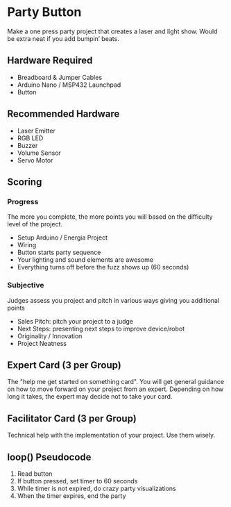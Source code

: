# Party Button
Make a one press party project  that creates a laser and light show. Would be extra neat if you add bumpin’ beats.

## Hardware Required
- Breadboard & Jumper Cables
- Arduino Nano / MSP432 Launchpad
- Button

## Recommended Hardware
- Laser Emitter
- RGB LED
- Buzzer
- Volume Sensor
- Servo Motor

## Scoring

### Progress
The more you complete, the more points you will based on the difficulty level of the project.
- Setup Arduino / Energia Project
- Wiring
- Button starts party sequence
- Your lighting and sound elements are awesome
- Everything turns off before the fuzz shows up (60 seconds)

### Subjective
Judges assess you project and pitch in various ways giving you additional points
- Sales Pitch: pitch your project to a judge
- Next Steps: presenting next steps to improve device/robot
- Originality / Innovation
- Project Neatness

## Expert Card (3 per Group)
The "help me get started on something card". You will get general guidance on how to move forward on your project from an expert. Depending on how long it takes, the expert may decide not to take your card.

## Facilitator Card (3 per Group)
Technical help with the implementation of your project. Use them wisely.

## loop() Pseudocode
1. Read button
2. If button pressed, set timer to 60 seconds
3. While timer is not expired, do crazy party visualizations
4. When the timer expires, end the party
